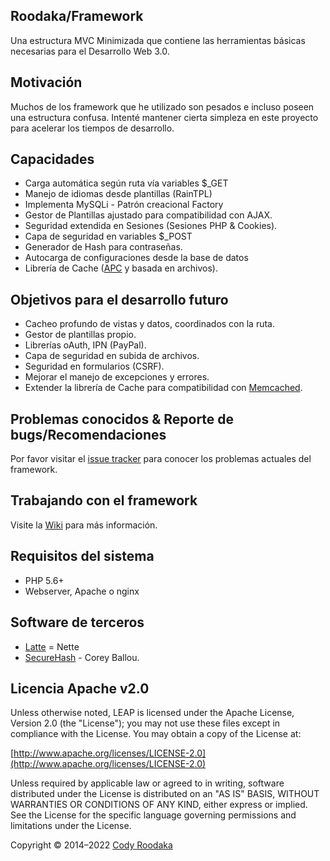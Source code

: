 ## Roodaka/Framework
Una estructura MVC Minimizada que contiene las herramientas básicas necesarias para el Desarrollo Web 3.0.

## Motivación 
Muchos de los framework que he utilizado son pesados e incluso poseen una estructura confusa. Intenté mantener cierta simpleza en este proyecto para acelerar los tiempos de desarrollo.

## Capacidades
 * Carga automática según ruta vía variables $_GET
 * Manejo de idiomas desde plantillas (RainTPL)
 * Implementa MySQLi - Patrón creacional Factory
 * Gestor de Plantillas ajustado para compatibilidad con AJAX.
 * Seguridad extendida en Sesiones (Sesiones PHP & Cookies).
 * Capa de seguridad en variables $_POST
 * Generador de Hash para contraseñas.
 * Autocarga de configuraciones desde la base de datos
 * Librería de Cache ([APC](http://php.net/apc) y basada en archivos).
 ## Objetivos para el desarrollo futuro
 * Cacheo profundo de vistas y datos, coordinados con la ruta.
 * Gestor de plantillas propio.
 * Librerías oAuth, IPN (PayPal).
 * Capa de seguridad en subida de archivos.
 * Seguridad en formularios (CSRF).
 * Mejorar el manejo de excepciones y errores.
 * Extender la librería de Cache para compatibilidad con [Memcached](http://php.net/manual/en/book.memcached.php).

## Problemas conocidos & Reporte de bugs/Recomendaciones
Por favor visitar el [issue tracker](https://github.com/Roodaka/Framework/issues) para conocer los problemas actuales del framework.

## Trabajando con el framework
Visite la [Wiki](https://github.com/Roodaka/Framework/wiki) para más información.

## Requisitos del sistema
 * PHP 5.6+
 * Webserver, Apache o nginx

## Software de terceros
 * [Latte](https://latte.nette.org/) = Nette
 * [SecureHash](http://blackbe.lt/secure-php-authentication-bcrypt/) - Corey Ballou.

## Licencia Apache v2.0
Unless otherwise noted, LEAP is licensed under the Apache License, Version 2.0 (the "License"); you may not use these files except in
compliance with the License. You may obtain a copy of the License at:

[http://www.apache.org/licenses/LICENSE-2.0](http://www.apache.org/licenses/LICENSE-2.0)

Unless required by applicable law or agreed to in writing, software distributed under the License is distributed on an "AS IS" BASIS,
WITHOUT WARRANTIES OR CONDITIONS OF ANY KIND, either express or implied. See the License for the specific language governing permissions
and limitations under the License.

Copyright © 2014–2022 [Cody Roodaka](http://twitter.com/roodaka)